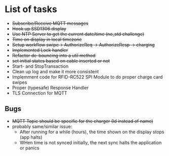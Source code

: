 # List of tasks

* ~~Subscribe/Receive MQTT messages~~
* ~~Hook up SSD1306 display~~
* ~~Use NTP Server to get the current date/time (no_std challenge)~~
* ~~Time on display in local timezone~~
* ~~Setup workflow swipe-> AuthorizeReq -> AuthorizeResp -> charging~~
* ~~Implemented Lock handler~~
* ~~Refactor de-bouncing into a util method~~
* ~~set initial states based on cable inserted or not~~
* Start- and StopTransaction
* Clean up log and make it more consistent
* Implemment code for RFID-RC522 SPI Module to do proper charge card swipes
* Proper (typesafe) Response Handler
* TLS Connection for MQTT


## Bugs

* ~~MQTT Topic should be specific for the charger (Id instead of name)~~
* probably same/similar issue:
  * After running for a while (hours), the time shown on the display stops (app halts)
  * WHen time is not synced initially, the next sync halts the application or panics

